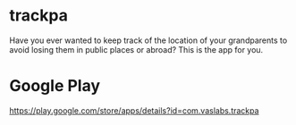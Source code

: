 # trackpa
Have you ever wanted to keep track of the location of your grandparents to avoid losing them in public places or abroad? This is the app for you.

# Google Play

https://play.google.com/store/apps/details?id=com.vaslabs.trackpa
